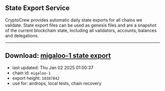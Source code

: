 ## State Export Service
CryptoCrew provides automatic daily state exports for all chains we validate. State export files can be used as genesis files and are a snapshot of the current blockchain state, including all validators, accounts, balances and delegations.

---
**Download: [migaloo-1 state export](https://dl-eu2.ccvalidators.com/SERVICE/migaloo/migaloo-1_export_10387842.json)**
---

- last updated: Thu Jan 02 2025 01:00:37
- chain id: `migaloo-1`
- export height: `10387842`
- use for: airdrops, local tests, chain recovery

